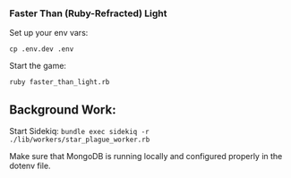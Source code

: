 ### Faster Than (Ruby-Refracted) Light

Set up your env vars:

```cp .env.dev .env```

Start the game:

```ruby faster_than_light.rb```

## Background Work:

Start Sidekiq: `bundle exec sidekiq -r ./lib/workers/star_plague_worker.rb`

Make sure that MongoDB is running locally and configured properly in the dotenv file.